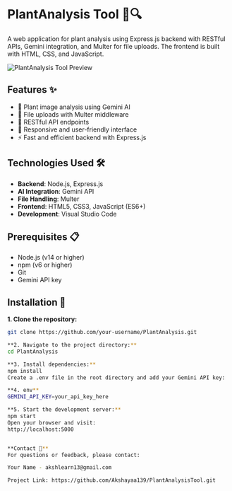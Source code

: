 # PlantAnalysis Tool 🌿🔍

A web application for plant analysis using Express.js backend with RESTful APIs, Gemini integration, and Multer for file uploads. The frontend is built with HTML, CSS, and JavaScript.

![PlantAnalysis Tool Preview](https://youtu.be/2S0bJ60wKGc)

## Features ✨

- 🌱 Plant image analysis using Gemini AI
- 📁 File uploads with Multer middleware
- 🔄 RESTful API endpoints
- 🎨 Responsive and user-friendly interface
- ⚡ Fast and efficient backend with Express.js

## Technologies Used 🛠️

- **Backend**: Node.js, Express.js
- **AI Integration**: Gemini API
- **File Handling**: Multer
- **Frontend**: HTML5, CSS3, JavaScript (ES6+)
- **Development**: Visual Studio Code

## Prerequisites 📋

- Node.js (v14 or higher)
- npm (v6 or higher)
- Git
- Gemini API key

## Installation 🚀

**1. Clone the repository:**
   ```bash
   git clone https://github.com/your-username/PlantAnalysis.git

**2. Navigate to the project directory:**
cd PlantAnalysis

**3. Install dependencies:**
npm install
Create a .env file in the root directory and add your Gemini API key:

**4. env**
GEMINI_API_KEY=your_api_key_here

**5. Start the development server:**
npm start
Open your browser and visit:
http://localhost:5000


**Contact 📧**
For questions or feedback, please contact:

Your Name - akshlearn13@gmail.com

Project Link: https://github.com/Akshayaa139/PlantAnalysisTool.git
